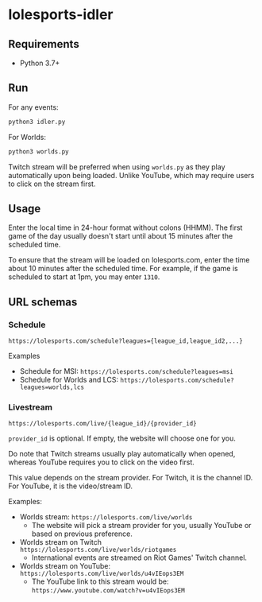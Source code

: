 # lolesports-idler

## Requirements
* Python 3.7+

## Run
For any events:

```sh
python3 idler.py
```

For Worlds:

```sh
python3 worlds.py
```

Twitch stream will be preferred when using `worlds.py`
as they play automatically upon being loaded. Unlike YouTube,
which may require users to click on the stream first.

## Usage

Enter the local time in 24-hour format without colons (HHMM). The first game of the day usually
doesn't start until about 15 minutes after the scheduled time.

To ensure that the stream will be loaded on lolesports.com, enter the time about 10 minutes
after the scheduled time. For example, if the game is scheduled to start at 1pm, you
may enter `1310`.

## URL schemas

### Schedule

```url
https://lolesports.com/schedule?leagues={league_id,league_id2,...}
```

Examples
* Schedule for MSI: `https://lolesports.com/schedule?leagues=msi`
* Schedule for Worlds and LCS: `https://lolesports.com/schedule?leagues=worlds,lcs`

### Livestream

```url
https://lolesports.com/live/{league_id}/{provider_id}
```

`provider_id` is optional. If empty, the website will choose one for you.

Do note that Twitch streams usually play automatically when opened, whereas YouTube requires you
to click on the video first.

This value depends on the stream provider. For Twitch, it is the channel ID. For YouTube, it is the video/stream ID.

Examples:
* Worlds stream: `https://lolesports.com/live/worlds`
  * The website will pick a stream provider for you, usually YouTube or based on
    previous preference.
* Worlds stream on Twitch `https://lolesports.com/live/worlds/riotgames`
  * International events are streamed on Riot Games' Twitch channel.
* Worlds stream on YouTube: `https://lolesports.com/live/worlds/u4vIEops3EM`
  * The YouTube link to this stream would be: `https://www.youtube.com/watch?v=u4vIEops3EM`
